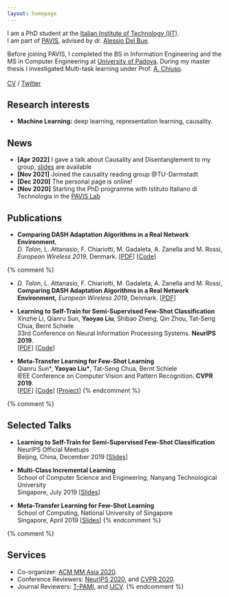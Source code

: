 ```yaml
---
layout: homepage
---
```


I am a PhD student at the [Italian Institute of Technology (IIT)](https://iit.it).  
I am part of [PAVIS](https://pavis.iit.it/), advised by dr. [Alessio Del Bue](https://www.iit.it/it/people/alessio-delbue).

Before joining PAVIS, I completed the BS in Information Engineering and the MS in Computer Engineering at [University of Padova](http://unipd.it). During my master thesis I investigated Multi-task learning under Prof. [A. Chiuso](http://automatica.dei.unipd.it/people/chiuso.html).  
<br>
[CV](./assets/files/dt_resume.pdf) / [Twitter](https://twitter.com/davidetalon94)

## Research interests
- **Machine Learning:** deep learning, representation learning, causality. 

## News

- **[Apr 2022]** I gave a talk about Causality and Disentanglement to my group, [slides](./assets/files/20220413_causality_brainstorming.pdf) are available
- **[Nov 2021]** Joined the causality reading group @TU-Darmstadt
- **[Dec 2020]** The personal page is online!
- **[Nov 2020]** Starting the PhD programme with Istituto Italiano di Technologia in the [PAVIS Lab](https://pavis.iit.it/) 



## Publications
- **Comparing DASH Adaptation Algorithms in a Real Network Environment**,  
 *D. Talon*, L. Attanasio, F. Chiariotti, M. Gadaleta, A. Zanella and M. Rossi,  *European Wireless 2019*, Denmark. 
 [[PDF](https://ieeexplore.ieee.org/document/8835954)] [[Code](https://github.com/davidetalon/DASHPlayer)]




{% comment %}
- *D. Talon*, L. Attanasio, F. Chiariotti, M. Gadaleta, A. Zanella and M. Rossi, **Comparing DASH Adaptation Algorithms in a Real Network Environment,** *European Wireless 2019*, Denmark.
  [[PDF](https://ieeexplore.ieee.org/document/8835954)] 
- **Learning to Self-Train for Semi-Supervised Few-Shot Classification**
  <br>
  Xinzhe Li, Qianru Sun, **Yaoyao Liu**, Shibao Zheng, Qin Zhou, Tat-Seng Chua, Bernt Schiele
  <br>
  33rd Conference on Neural Information Processing Systems. **NeurIPS 2019**.
  <br>
  [[PDF](http://papers.nips.cc/paper/9216-learning-to-self-train-for-semi-supervised-few-shot-classification.pdf)] [[Code](https://github.com/xinzheli1217/learning-to-self-train)]

- **Meta-Transfer Learning for Few-Shot Learning**
  <br>
  Qianru Sun\*, **Yaoyao Liu\***, Tat-Seng Chua, Bernt Schiele
  <br>
  IEEE Conference on Computer Vision and Pattern Recognition. **CVPR 2019**.
  <br>
  [[PDF](http://openaccess.thecvf.com/content_CVPR_2019/papers/Sun_Meta-Transfer_Learning_for_Few-Shot_Learning_CVPR_2019_paper.pdf)] [[Code](https://github.com/yaoyao-liu/meta-transfer-learning)] [[Project](https://mtl.yyliu.net/)]
{% endcomment %}

{% comment %}
## Selected Talks

- **Learning to Self-Train for Semi-Supervised Few-Shot Classification**
  <br>
  NeurIPS Official Meetups
  <br>
  Beijing, China, December 2019 [[Slides](https://people.mpi-inf.mpg.de/~yaliu/files/learning-to-self-train-slides.pdf)]

- **Multi-Class Incremental Learning**
  <br>
  School of Computer Science and Engineering, Nanyang Technological University
  <br>
  Singapore, July 2019 [[Slides](https://people.mpi-inf.mpg.de/~yaliu/files/multi-class-incremental-learning.pdf)]

- **Meta-Transfer Learning for Few-Shot Learning**
  <br>
  School of Computing, National University of Singapore
  <br>
  Singapore, April 2019 [[Slides](https://people.mpi-inf.mpg.de/~yaliu/files/meta-transfer-learning-slides.pdf)]
{% endcomment %}


{% comment %}
## Services

- Co-organizer: [ACM MM Asia 2020](https://mmasia2020.org/).
- Conference Reviewers: [NeurIPS 2020](https://neurips.cc/Conferences/2020), and [CVPR 2020](http://cvpr2020.thecvf.com/).
- Journal Reviewers: [T-PAMI](https://ieeexplore.ieee.org/xpl/RecentIssue.jsp?punumber=34), and [IJCV](https://www.springer.com/journal/11263).
{% endcomment %}
